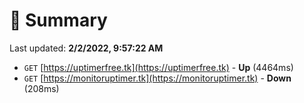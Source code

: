 # 📖 Summary
Last updated: **2/2/2022, 9:57:22 AM**

- `GET` [https://uptimerfree.tk](https://uptimerfree.tk) - **Up** (4464ms)
- `GET` [https://monitoruptimer.tk](https://monitoruptimer.tk) - **Down** (208ms)
